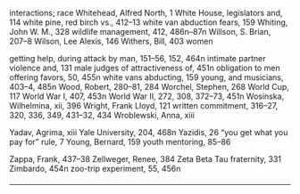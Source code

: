 interactions; race
Whitehead, Alfred North, 1
White House, legislators and, 114
white pine, red birch vs., 412–13
white van abduction fears, 159
Whiting, John W. M., 328
wildlife management, 412, 486n–87n
Willson, S. Brian, 207–8
Wilson, Lee Alexis, 146
Withers, Bill, 403
women

getting help, during attack by man, 151–56, 152, 464n
intimate partner violence and, 131
male judges of attractiveness of, 451n
obligation to men offering favors, 50, 455n
white vans abducting, 159
young, and musicians, 403–4, 485n
Wood, Robert, 280–81, 284
Worchel, Stephen, 268
World Cup, 117
World War I, 407, 453n
World War II, 272, 308, 372–73, 451n
Wosinska, Wilhelmina, xii, 396
Wright, Frank Lloyd, 121
written commitment, 316–27, 320, 336, 349, 431–32, 434
Wroblewski, Anna, xiii

Yadav, Agrima, xiii
Yale University, 204, 468n
Yazidis, 26
“you get what you pay for” rule, 7
Young, Bernard, 159
youth mentoring, 85–86

Zappa, Frank, 437–38
Zellweger, Renee, 384
Zeta Beta Tau fraternity, 331
Zimbardo, 454n
zoo-trip experiment, 55, 456n

####

-----
